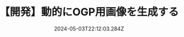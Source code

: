 ---
title: 【開発】動的にOGP用画像を生成する
date: "2024-05-03T22:12:03.284Z"
description: "このブログはmarkdownで記述した内容をhtmlに変換し、レンダリングしています。タイトルや投稿日などのメタデータはYAML Frontmatterの形式で記述しています。OGP画像をYAML Frontmatterで記述されたタイトルから生成する処理を実装したので記事として残します。"
---